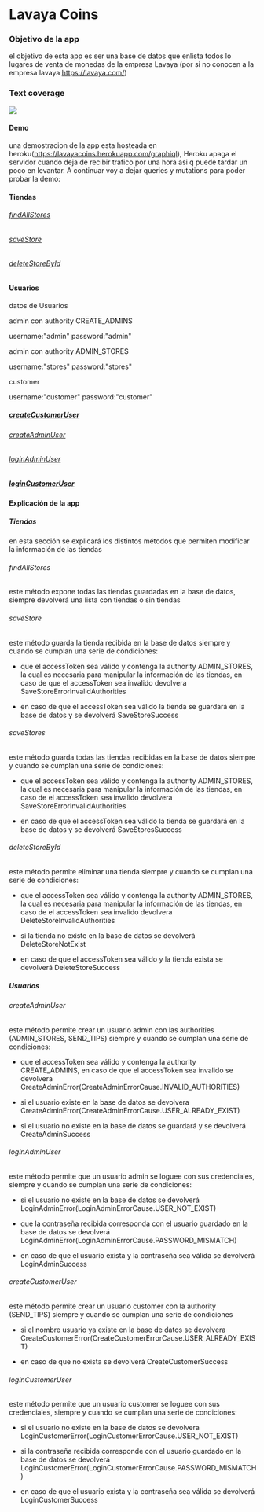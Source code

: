 Lavaya Coins
==============================


### Objetivo de la app
el objetivo de esta app es ser una base de datos que enlista todos lo lugares de venta de monedas de la empresa
Lavaya (por si no conocen a la empresa lavaya https://lavaya.com/)


### Text coverage

[![](https://i.postimg.cc/MpYLWdxY/Sin-ti-tulo-6.png)](https://postimg.cc/qNzwwcNt)

#### Demo
una demostracion de la app esta hosteada en heroku(https://lavayacoins.herokuapp.com/graphiql),
Heroku apaga el servidor cuando deja de recibir trafico por una hora asi q puede tardar un poco en levantar.
A continuar voy a dejar queries y mutations para poder probar la demo:

#### Tiendas

###### [findAllStores](https://lavayacoins.herokuapp.com/graphiql?query=%7B%0A%20%20findAllStores%20%7B%0A%20%20%20%20id%0A%20%20%20%20coordinates%20%7B%0A%20%20%20%20%20%20latitude%0A%20%20%20%20%20%20longitude%0A%20%20%20%20%7D%0A%20%20%7D%0A%7D%0A)

###### [saveStore](https://lavayacoins.herokuapp.com/graphiql?query=mutation%7B%0A%20%20saveStore(input%3A%7B%0A%20%20%20%20accessToken%3A%22eyJ0eXAiOiJKV1QiLCJhbGciOiJIUzUxMiJ9.eyJzdWIiOiJzdG9yZXMiLCJleHAiOjE2MTg1NDMwNTUsImF1dGhvcml0aWVzIjpbIkFETUlOX1NUT1JFUyJdfQ.HI7vq9Kce5MS1szPHO2cua7kumJKSfn802EQ0AAwcSvvok-bX_BfbiOL-4C7zjITveLDbmMShrN89NwHqCL5NQ%22%0A%20%20%20%20store%3A%7B%0A%20%20%20%20%20%20name%3A%22Ciudad%20De%20La%20paz%20151%22%2C%0A%20%20%20%20%20%20coordinatesInput%3A%7B%0A%20%20%20%20%20%20%20%20latitude%3A-34.5811182%2C%0A%20%20%20%20%20%20%20%20longitude%3A-58.4287506%0A%20%20%20%20%20%20%7D%0A%20%20%20%20%7D%0A%20%20%7D)%7B%0A%20%20%20%20...%20on%20SaveStoreSuccess%7B%0A%20%20%20%20%20%20store%7B%0A%20%20%20%20%20%20%20%20name%0A%20%20%20%20%20%20%20%20coordinates%7B%0A%20%20%20%20%20%20%20%20%20%20latitude%0A%20%20%20%20%20%20%20%20%20%20longitude%0A%20%20%20%20%20%20%20%20%7D%0A%20%20%20%20%20%20%7D%0A%20%20%20%20%7D%0A%20%20%7D%0A%7D%0A%0A)

###### [deleteStoreById](https://lavayacoins.herokuapp.com/graphiql?query=mutation%7B%0A%20%20deleteStoreById(input%3A%7B%0A%20%20%20%20id%3A%22402880fc775e60ba01775e64531e0000%22%2C%0A%20%20%20%20accessToken%3A%22eyJ0eXAiOiJKV1QiLCJhbGciOiJIUzUxMiJ9.eyJzdWIiOiJzdG9yZXMiLCJleHAiOjE2MTg1NDQyNDEsImF1dGhvcml0aWVzIjpbIkFETUlOX1NUT1JFUyJdfQ.i1vzZqHmAvVbIEKypPyRxN5WCBPPjk2nKhpc8yHiLOIn--lu43_ZiL6icRl22TbnvysiMnQP3Bn0hjjOqNnqyQ%22%0A%20%20%7D)%20%7B%0A%20%20%20...%20on%20DeleteStoreSuccess%7B%0A%20%20%20%20store%7B%0A%20%20%20%20%20%20id%0A%20%20%20%20%7D%0A%20%20%7D%0A%20%20%7D%0A%7D%0A)

#### Usuarios

datos de Usuarios 

admin con authority CREATE_ADMINS

username:"admin"
password:"admin"

admin con authority ADMIN_STORES

username:"stores"
password:"stores"

customer

username:"customer"
password:"customer"

##### [createCustomerUser](https://lavayacoins.herokuapp.com/graphiql?query=mutation%7B%0A%20%20createCustomerUser(input%3A%7B%0A%20%20%20%20username%3A%22TEST%22%0A%20%20%20%20password%3A%22TEST%22%0A%20%20%7D)%7B%0A%20%20%20%20...%20on%20CreateCustomerSuccess%7B%0A%20%20%20%20%20%20user%7B%0A%20%20%20%20%20%20%20%20username%0A%20%20%20%20%20%20%20%20password%0A%20%20%20%20%20%20%7D%0A%20%20%20%20%20%20credentials%7B%0A%20%20%20%20%20%20%20%20accessToken%0A%20%20%20%20%20%20%7D%0A%20%20%20%20%7D%0A%20%20%7D%0A%7D%0A)

###### [createAdminUser](https://lavayacoins.herokuapp.com/graphiql?query=mutation%7B%0A%20%20createAdminUser(input%3A%7B%0A%20%20%20%20accessToken%3A%22eyJ0eXAiOiJKV1QiLCJhbGciOiJIUzUxMiJ9.eyJzdWIiOiJhZG1pbiIsImV4cCI6MTYxODU0NTk3OCwiYXV0aG9yaXRpZXMiOlsiQ1JFQVRFX0FETUlOUyJdfQ.P16oIFn8Y3I4IJJTTeG0RrEQ6iMAIFTPf8q1nw0MOtKkrj6ByFDX04y7sPjp6-Y_sn49rkdIZ8hV9aTPKQkbVQ%22%0A%20%20%20%20username%3A%22TEST%22%0A%20%20%20%20password%3A%22TEST%22%0A%20%20%7D)%7B%0A%20%20%20%20...%20on%20CreateAdminSuccess%7B%0A%20%20%20%20%20%20user%7B%0A%20%20%20%20%20%20%20%20username%0A%20%20%20%20%20%20%20%20password%0A%20%20%20%20%20%20%7D%0A%20%20%20%20%20%20credentials%7B%0A%20%20%20%20%20%20%20%20accessToken%0A%20%20%20%20%20%20%7D%0A%20%20%20%20%7D%0A%20%20%7D%0A%7D%0A)

###### [loginAdminUser](https://lavayacoins.herokuapp.com/graphiql?query=mutation%7B%0A%20%20loginAdminUser(input%3A%7B%0A%20%20%20%20username%3A%22stores%22%0A%20%20%20%20password%3A%22stores%22%0A%20%20%7D)%7B%0A%20%20%20%20...%20on%20LoginAdminSuccess%7B%0A%20%20%20%20%20%20user%7B%0A%20%20%20%20%20%20%20%20username%0A%20%20%20%20%20%20%20%20password%0A%20%20%20%20%20%20%7D%0A%20%20%20%20%20%20credentials%7B%0A%20%20%20%20%20%20%20%20accessToken%0A%20%20%20%20%20%20%7D%0A%20%20%20%20%7D%0A%20%20%7D%0A%7D%0A)

##### [loginCustomerUser](https://lavayacoins.herokuapp.com/graphiql?query=mutation%7B%0A%20%20loginCustomerUser(input%3A%7B%0A%20%20%20%20username%3A%22customer%22%0A%20%20%20%20password%3A%22customer%22%0A%20%20%7D)%7B%0A%20%20%20%20...%20on%20LoginCustomerSuccess%7B%0A%20%20%20%20%20%20user%7B%0A%20%20%20%20%20%20%20%20username%0A%20%20%20%20%20%20%20%20password%0A%20%20%20%20%20%20%7D%0A%20%20%20%20%20%20credentials%7B%0A%20%20%20%20%20%20%20%20accessToken%0A%20%20%20%20%20%20%7D%0A%20%20%20%20%7D%0A%20%20%7D%0A%7D%0A)

#### Explicación de la app

##### Tiendas
en esta sección se explicará los distintos métodos que permiten modificar la información de las tiendas

###### findAllStores
este método expone todas las tiendas guardadas en la base de datos, siempre devolverá una lista con tiendas o sin tiendas

###### saveStore
este método guarda la tienda recibida en la base de datos siempre y cuando se cumplan una serie de condiciones:

- que el accessToken sea válido y contenga la authority ADMIN_STORES, la cual es necesaria para manipular la información de las tiendas,
en caso de que el accessToken sea invalido devolvera SaveStoreErrorInvalidAuthorities

- en caso de que el accessToken sea válido la tienda se guardará en la base de datos y se devolverá SaveStoreSuccess

###### saveStores
este método guarda todas las tiendas recibidas en la base de datos siempre y cuando se cumplan una serie de condiciones:

- que el accessToken sea válido y contenga la authority ADMIN_STORES, la cual es necesaria para manipular la información de las tiendas,
 en caso de el accessToken sea invalido devolvera SaveStoreErrorInvalidAuthorities

- en caso de que el accessToken sea válido la tienda se guardará en la base de datos y se devolverá SaveStoresSuccess

###### deleteStoreById
este método permite eliminar una tienda siempre y cuando  se cumplan una serie de condiciones:

- que el accessToken sea válido y contenga la authority ADMIN_STORES, la cual es necesaria para manipular la información de las tiendas,
en caso de el accessToken sea invalido devolvera DeleteStoreInvalidAuthorities

- si la tienda no existe en la base de datos se devolverá DeleteStoreNotExist

- en caso de que el accessToken sea válido y la tienda exista se devolverá DeleteStoreSuccess

##### Usuarios

###### createAdminUser
este método permite crear un usuario admin con las authorities (ADMIN_STORES, SEND_TIPS) siempre y
cuando se cumplan una serie de condiciones:

- que el accessToken sea válido y contenga la authority CREATE_ADMINS, en caso de que el accessToken sea invalido se
devolvera CreateAdminError(CreateAdminErrorCause.INVALID_AUTHORITIES)

- si el usuario existe en la base de datos se devolvera CreateAdminError(CreateAdminErrorCause.USER_ALREADY_EXIST)

- si el usuario no existe en la base de datos se guardará y se devolverá CreateAdminSuccess

###### loginAdminUser
este método permite que un usuario admin se loguee con sus credenciales, siempre y cuando se cumplan una serie
de condiciones:

- si el usuario no existe en la base de datos se devolverá LoginAdminError(LoginAdminErrorCause.USER_NOT_EXIST)

- que la contraseña recibida corresponda con el usuario guardado en la base de datos se devolverá
LoginAdminError(LoginAdminErrorCause.PASSWORD_MISMATCH)

- en caso de que el usuario exista y la contraseña sea válida se devolverá LoginAdminSuccess

###### createCustomerUser
este método permite crear un usuario customer con la authority (SEND_TIPS) siempre y cuando se cumplan una serie de
condiciones

- si el nombre usuario ya existe en la base de datos se devolvera CreateCustomerError(CreateCustomerErrorCause.USER_ALREADY_EXIST)

- en caso de que no exista se devolverá CreateCustomerSuccess

###### loginCustomerUser
este método permite que un usuario customer se loguee con sus credenciales, siempre y cuando se cumplan una serie
de condiciones:

- si el usuario no existe en la base de datos se devolvera LoginCustomerError(LoginCustomerErrorCause.USER_NOT_EXIST)

- si la contraseña recibida corresponde con el usuario guardado en la base de datos se devolverá
LoginCustomerError(LoginCustomerErrorCause.PASSWORD_MISMATCH)

- en caso de que el usuario exista y la contraseña sea válida se devolverá LoginCustomerSuccess